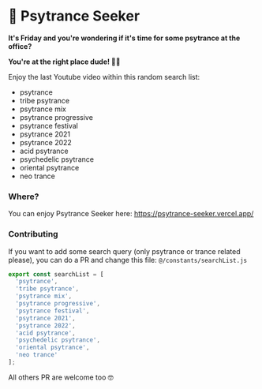 # 💊 Psytrance Seeker 

**It's Friday and you're wondering if it's time for some psytrance at the office?**  

**You're at the right place dude! 💃🏻**


Enjoy the last Youtube video within this random search list:
- psytrance
- tribe psytrance
- psytrance mix
- psytrance progressive
- psytrance festival
- psytrance 2021
- psytrance 2022
- acid psytrance
- psychedelic psytrance
- oriental psytrance
- neo trance

### Where?

You can enjoy Psytrance Seeker here: https://psytrance-seeker.vercel.app/

### Contributing

If you want to add some search query (only psytrance or trance related please), you can do a PR and change this file: `@/constants/searchList.js`
```js
export const searchList = [
  'psytrance',
  'tribe psytrance',
  'psytrance mix',
  'psytrance progressive',
  'psytrance festival',
  'psytrance 2021',
  'psytrance 2022',
  'acid psytrance',
  'psychedelic psytrance',
  'oriental psytrance',
  'neo trance'
];
```

All others PR are welcome too 🤓
